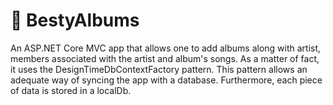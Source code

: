 # 🎵 BestyAlbums
An ASP.NET Core MVC app that allows one to add albums along with artist, members associated with the artist and album's songs. As a matter of fact, it uses the DesignTimeDbContextFactory pattern. This pattern allows an adequate way of syncing the app with a database. Furthermore, each piece of data is stored in a localDb.
